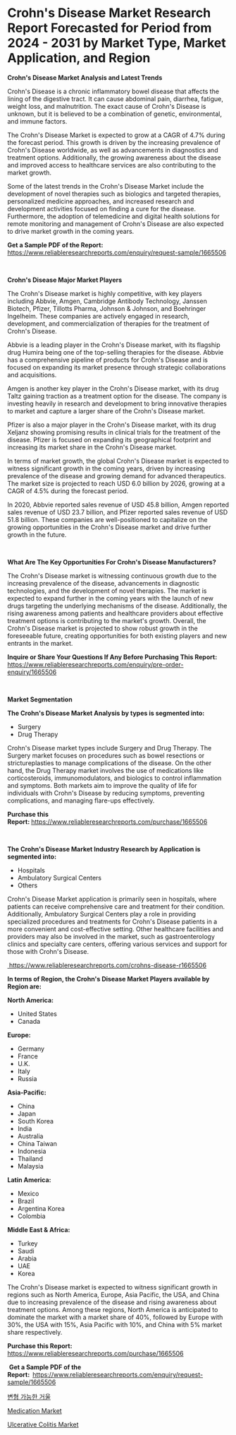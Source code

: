 <p><h1>Crohn's Disease Market Research Report Forecasted for Period from 2024 -  2031 by Market Type, Market Application, and Region</h1></p><p><strong>Crohn's Disease Market Analysis and Latest Trends</strong></p>
<p><p>Crohn's Disease is a chronic inflammatory bowel disease that affects the lining of the digestive tract. It can cause abdominal pain, diarrhea, fatigue, weight loss, and malnutrition. The exact cause of Crohn's Disease is unknown, but it is believed to be a combination of genetic, environmental, and immune factors.</p><p>The Crohn's Disease Market is expected to grow at a CAGR of 4.7% during the forecast period. This growth is driven by the increasing prevalence of Crohn's Disease worldwide, as well as advancements in diagnostics and treatment options. Additionally, the growing awareness about the disease and improved access to healthcare services are also contributing to the market growth.</p><p>Some of the latest trends in the Crohn's Disease Market include the development of novel therapies such as biologics and targeted therapies, personalized medicine approaches, and increased research and development activities focused on finding a cure for the disease. Furthermore, the adoption of telemedicine and digital health solutions for remote monitoring and management of Crohn's Disease are also expected to drive market growth in the coming years.</p></p>
<p><strong>Get a Sample PDF of the Report:&nbsp;</strong> <a href="https://www.reliableresearchreports.com/enquiry/request-sample/1665506">https://www.reliableresearchreports.com/enquiry/request-sample/1665506</a></p>
<p>&nbsp;</p>
<p><strong>Crohn's Disease Major Market Players</strong></p>
<p><p>The Crohn's Disease market is highly competitive, with key players including Abbvie, Amgen, Cambridge Antibody Technology, Janssen Biotech, Pfizer, Tillotts Pharma, Johnson & Johnson, and Boehringer Ingelheim. These companies are actively engaged in research, development, and commercialization of therapies for the treatment of Crohn's Disease.</p><p>Abbvie is a leading player in the Crohn's Disease market, with its flagship drug Humira being one of the top-selling therapies for the disease. Abbvie has a comprehensive pipeline of products for Crohn's Disease and is focused on expanding its market presence through strategic collaborations and acquisitions.</p><p>Amgen is another key player in the Crohn's Disease market, with its drug Taltz gaining traction as a treatment option for the disease. The company is investing heavily in research and development to bring innovative therapies to market and capture a larger share of the Crohn's Disease market.</p><p>Pfizer is also a major player in the Crohn's Disease market, with its drug Xeljanz showing promising results in clinical trials for the treatment of the disease. Pfizer is focused on expanding its geographical footprint and increasing its market share in the Crohn's Disease market.</p><p>In terms of market growth, the global Crohn's Disease market is expected to witness significant growth in the coming years, driven by increasing prevalence of the disease and growing demand for advanced therapeutics. The market size is projected to reach USD 6.0 billion by 2026, growing at a CAGR of 4.5% during the forecast period.</p><p>In 2020, Abbvie reported sales revenue of USD 45.8 billion, Amgen reported sales revenue of USD 23.7 billion, and Pfizer reported sales revenue of USD 51.8 billion. These companies are well-positioned to capitalize on the growing opportunities in the Crohn's Disease market and drive further growth in the future.</p></p>
<p>&nbsp;</p>
<p><strong>What Are The Key Opportunities For Crohn's Disease Manufacturers?</strong></p>
<p><p>The Crohn's Disease market is witnessing continuous growth due to the increasing prevalence of the disease, advancements in diagnostic technologies, and the development of novel therapies. The market is expected to expand further in the coming years with the launch of new drugs targeting the underlying mechanisms of the disease. Additionally, the rising awareness among patients and healthcare providers about effective treatment options is contributing to the market's growth. Overall, the Crohn's Disease market is projected to show robust growth in the foreseeable future, creating opportunities for both existing players and new entrants in the market.</p></p>
<p><strong>Inquire or Share Your Questions If Any Before Purchasing This Report:</strong> <a href="https://www.reliableresearchreports.com/enquiry/pre-order-enquiry/1665506">https://www.reliableresearchreports.com/enquiry/pre-order-enquiry/1665506</a></p>
<p>&nbsp;</p>
<p><strong>Market Segmentation</strong></p>
<p><strong>The Crohn's Disease Market Analysis by types is segmented into:</strong></p>
<p><ul><li>Surgery</li><li>Drug Therapy</li></ul></p>
<p><p>Crohn's Disease market types include Surgery and Drug Therapy. The Surgery market focuses on procedures such as bowel resections or strictureplasties to manage complications of the disease. On the other hand, the Drug Therapy market involves the use of medications like corticosteroids, immunomodulators, and biologics to control inflammation and symptoms. Both markets aim to improve the quality of life for individuals with Crohn's Disease by reducing symptoms, preventing complications, and managing flare-ups effectively.</p></p>
<p><strong>Purchase this Report:&nbsp;</strong><a href="https://www.reliableresearchreports.com/purchase/1665506">https://www.reliableresearchreports.com/purchase/1665506</a></p>
<p>&nbsp;</p>
<p><strong>The Crohn's Disease Market Industry Research by Application is segmented into:</strong></p>
<p><ul><li>Hospitals</li><li>Ambulatory Surgical Centers</li><li>Others</li></ul></p>
<p><p>Crohn's Disease Market application is primarily seen in hospitals, where patients can receive comprehensive care and treatment for their condition. Additionally, Ambulatory Surgical Centers play a role in providing specialized procedures and treatments for Crohn's Disease patients in a more convenient and cost-effective setting. Other healthcare facilities and providers may also be involved in the market, such as gastroenterology clinics and specialty care centers, offering various services and support for those with Crohn's Disease.</p></p>
<p><a href="https://www.reliableresearchreports.com/crohns-disease-r1665506">&nbsp;https://www.reliableresearchreports.com/crohns-disease-r1665506</a></p>
<p><strong>In terms of Region, the Crohn's Disease Market Players available by Region are:</strong></p>
<p>
    <p> <strong> North America: </strong>
        <ul>
            <li>United States</li>
            <li>Canada</li>
        </ul>
        </p> 
    <p> <strong> Europe: </strong>
        <ul>
            <li>Germany</li>
            <li>France</li>
            <li>U.K.</li>
            <li>Italy</li>
            <li>Russia</li>
        </ul>
        </p> 
    <p> <strong> Asia-Pacific: </strong>
        <ul>
            <li>China</li>
            <li>Japan</li>
            <li>South Korea</li>
            <li>India</li>
            <li>Australia</li>
            <li>China Taiwan</li>
            <li>Indonesia</li>
            <li>Thailand</li>
            <li>Malaysia</li>
        </ul>
        </p> 
    <p> <strong> Latin America: </strong>
        <ul>
            <li>Mexico</li>
            <li>Brazil</li>
            <li>Argentina Korea</li>
            <li>Colombia</li>
        </ul>
        </p> 
    <p> <strong> Middle East & Africa: </strong>
        <ul>
            <li>Turkey</li>
            <li>Saudi</li>
            <li>Arabia</li>
            <li>UAE</li>
            <li>Korea</li>
        </ul>
    </p>
    </p>
<p><p>The Crohn's Disease market is expected to witness significant growth in regions such as North America, Europe, Asia Pacific, the USA, and China due to increasing prevalence of the disease and rising awareness about treatment options. Among these regions, North America is anticipated to dominate the market with a market share of 40%, followed by Europe with 30%, the USA with 15%, Asia Pacific with 10%, and China with 5% market share respectively.</p></p>
<p><strong>Purchase this Report: </strong><a href="https://www.reliableresearchreports.com/purchase/1665506">https://www.reliableresearchreports.com/purchase/1665506</a></p>
<p>&nbsp;<strong>Get a Sample PDF of the Report:&nbsp;&nbsp;</strong><a href="https://www.reliableresearchreports.com/enquiry/request-sample/1665506">https://www.reliableresearchreports.com/enquiry/request-sample/1665506</a></p>
<p><strong></strong></p>
<p><p><a href="https://github.com/tasfiyaj85/Market-Research-Report-List-2/blob/main/576969373237.md">변형 가능한 거울</a></p><p><a href="https://github.com/Sherrillcrooksxa8i18ucf2m/Market-Research-Report-List-3/blob/main/medication-market.md">Medication Market</a></p><p><a href="https://github.com/derrinmiltonellis35gcl/Market-Research-Report-List-4/blob/main/ulcerative-colitis-market.md">Ulcerative Colitis Market</a></p></p>